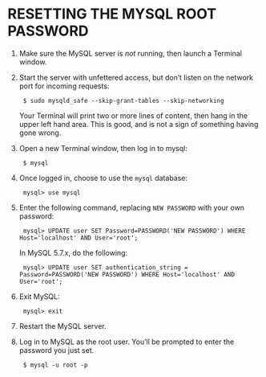 # RESETTING THE MYSQL ROOT PASSWORD

1. Make sure the MySQL server is *not* running, then launch a Terminal window.

2. Start the server with unfettered access, but don’t listen on the network port for incoming requests:

        $ sudo mysqld_safe --skip-grant-tables --skip-networking

      Your Terminal will print two or more lines of content, then hang in the upper left hand area. This is good, and is not a sign of something having gone wrong.

3. Open a new Terminal window, then log in to mysql:

        $ mysql

4. Once logged in, choose to use the `mysql` database:

        mysql> use mysql

5. Enter the following command, replacing `NEW PASSWORD` with your own password:

        mysql> UPDATE user SET Password=PASSWORD('NEW PASSWORD') WHERE Host='localhost' AND User='root';

    In MySQL 5.7.x, do the following:

        mysql> UPDATE user SET authentication_string = Password=PASSWORD('NEW PASSWORD') WHERE Host='localhost' AND User='root';


6. Exit MySQL:

        mysql> exit

7. Restart the MySQL server.

8. Log in to MySQL as the root user. You’ll be prompted to enter the password you just set.

        $ mysql -u root -p
